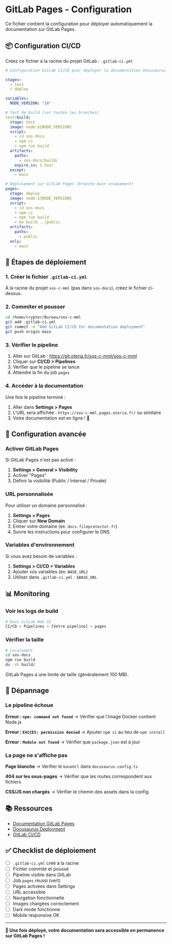 # GitLab Pages - Configuration

Ce fichier contient la configuration pour déployer automatiquement la documentation sur GitLab Pages.

## 📦 Configuration CI/CD

Créez ce fichier à la racine du projet GitLab : `.gitlab-ci.yml`

```yaml
# Configuration GitLab CI/CD pour déployer la documentation Docusaurus

stages:
  - test
  - deploy

variables:
  NODE_VERSION: "18"

# Test de build (sur toutes les branches)
test:build:
  stage: test
  image: node:${NODE_VERSION}
  script:
    - cd sos-docs
    - npm ci
    - npm run build
  artifacts:
    paths:
      - sos-docs/build/
    expire_in: 1 hour
  except:
    - main

# Déploiement sur GitLab Pages (branche main uniquement)
pages:
  stage: deploy
  image: node:${NODE_VERSION}
  script:
    - cd sos-docs
    - npm ci
    - npm run build
    - mv build ../public
  artifacts:
    paths:
      - public
  only:
    - main
```

## 🚀 Étapes de déploiement

### 1. Créer le fichier `.gitlab-ci.yml`

À la racine du projet `sos-c-mml` (pas dans `sos-docs`), créez le fichier ci-dessus.

### 2. Commiter et pousser

```bash
cd /home/crypter/Bureau/sos-c-mml
git add .gitlab-ci.yml
git commit -m "Add GitLab CI/CD for documentation deployment"
git push origin main
```

### 3. Vérifier le pipeline

1. Aller sur GitLab : https://git.oteria.fr/sos-c-mml/sos-c-mml
2. Cliquer sur **CI/CD > Pipelines**
3. Vérifier que le pipeline se lance
4. Attendre la fin du job `pages`

### 4. Accéder à la documentation

Une fois le pipeline terminé :

1. Aller dans **Settings > Pages**
2. L'URL sera affichée : `https://sos-c-mml.pages.oteria.fr/` ou similaire
3. Votre documentation est en ligne ! 🎉

## 🔧 Configuration avancée

### Activer GitLab Pages

Si GitLab Pages n'est pas activé :

1. **Settings > General > Visibility**
2. Activer "Pages"
3. Définir la visibilité (Public / Internal / Private)

### URL personnalisée

Pour utiliser un domaine personnalisé :

1. **Settings > Pages**
2. Cliquer sur **New Domain**
3. Entrer votre domaine (ex: `docs.fileprotector.fr`)
4. Suivre les instructions pour configurer le DNS

### Variables d'environnement

Si vous avez besoin de variables :

1. **Settings > CI/CD > Variables**
2. Ajouter vos variables (ex: `BASE_URL`)
3. Utiliser dans `.gitlab-ci.yml` : `$BASE_URL`

## 📊 Monitoring

### Voir les logs de build

```bash
# Dans GitLab Web UI
CI/CD > Pipelines > [Votre pipeline] > pages
```

### Vérifier la taille

```bash
# Localement
cd sos-docs
npm run build
du -sh build/
```

GitLab Pages a une limite de taille (généralement 100 MB).

## 🐛 Dépannage

### Le pipeline échoue

**Erreur : `npm: command not found`**
→ Vérifier que l'image Docker contient Node.js

**Erreur : `EACCES: permission denied`**
→ Ajouter `npm ci` au lieu de `npm install`

**Erreur : `Module not found`**
→ Vérifier que `package.json` est à jour

### La page ne s'affiche pas

**Page blanche**
→ Vérifier le `baseUrl` dans `docusaurus.config.ts`

**404 sur les sous-pages**
→ Vérifier que les routes correspondent aux fichiers

**CSS/JS non chargés**
→ Vérifier le chemin des assets dans la config

## 📚 Ressources

- [Documentation GitLab Pages](https://docs.gitlab.com/ee/user/project/pages/)
- [Docusaurus Deployment](https://docusaurus.io/docs/deployment)
- [GitLab CI/CD](https://docs.gitlab.com/ee/ci/)

## ✅ Checklist de déploiement

- [ ] `.gitlab-ci.yml` créé à la racine
- [ ] Fichier commité et poussé
- [ ] Pipeline visible dans GitLab
- [ ] Job `pages` réussi (vert)
- [ ] Pages activées dans Settings
- [ ] URL accessible
- [ ] Navigation fonctionnelle
- [ ] Images chargées correctement
- [ ] Dark mode fonctionne
- [ ] Mobile responsive OK

---

**🎉 Une fois déployé, votre documentation sera accessible en permanence sur GitLab Pages !**
